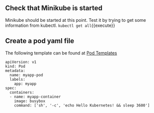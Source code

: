 ## Check that Minikube is started
Minikube should be started at this point. Test it by trying
to get some information from kubectl.
`kubectl get all`{{execute}}
## Create a pod yaml file
The following template can be found at [Pod Templates](https://kubernetes.io/docs/concepts/workloads/pods/pod-overview/#pod-templates)
```
apiVersion: v1
kind: Pod
metadata:
  name: myapp-pod
  labels:
    app: myapp
spec:
  containers:
  - name: myapp-container
    image: busybox
    command: ['sh', '-c', 'echo Hello Kubernetes! && sleep 3600']
```